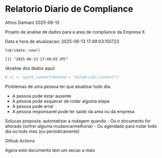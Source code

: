 # Relatorio Diario de Compliance
Athos Damiani
2025-06-13

Projeto de analise de dados para a area de compliance da Empresa X

Data e hora de atualizacao: 2025-06-13 17:49:03.150723

``` r
lubridate::now()
```

    [1] "2025-06-13 17:49:03 UTC"

(Analise dos dados aqui)

``` r
# sc <- spark_connect(method = "databricks_connect")
```

Problemas de uma pessoa ter que atualizar todo dia:

-   A pessoa pode estar ausente
-   A pessoa pode esquecer de rodar alguma etapa
-   A pessoa pode errar
-   A pessoa responsavel pode ter saido da area ou da empresa

Solucao proposta: automatizar a rodagem quando - Ou o documento for
alterado (sofrer alguma mudanca/melhoria) - Ou agendado para rodar todo
dia ou todo mes (ou periodicamente)

Github Actions

Agora este documento tem um secao a mais
